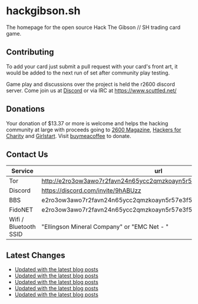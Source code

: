 # hackgibson.sh
The homepage for the open source Hack The Gibson // SH trading card game.


## Contributing

To add your card just submit a pull request with your card's front art, it would be added to the next run of set after community play testing.

Game play and discussions over the project is held the r2600 discord server. Come join us at [Discord](https://discord.com/invite/9hABUzz) or via IRC at https://www.scuttled.net/


## Donations

Your donation of $13.37 or more is welcome and helps the hacking community at large with proceeds going to [2600 Magazine](https://2600.com/), [Hackers for Charity](https://hackersforcharity.org) and [Girlstart](https://girlstart.org).  Visit [buymeacoffee](https://www.buymeacoffee.com/hackgibson.sh) to donate.


## Contact Us

Service | url
-|-
Tor | http://e2ro3ow3awo7r2favn24n65ycc2qmzkoayn5r57e3f56nvjwdcgg32ad.onion
Discord | https://discord.com/invite/9hABUzz
BBS | e2ro3ow3awo7r2favn24n65ycc2qmzkoayn5r57e3f56nvjwdcgg32ad.onion:23
FidoNET | e2ro3ow3awo7r2favn24n65ycc2qmzkoayn5r57e3f56nvjwdcgg32ad.onion:24554
Wifi / Bluetooth SSID | "Ellingson Mineral Company" or "EMC Net - <fidonet address>"

## Latest Changes
<!-- BLOG-POST-LIST:START -->
- [Updated with the latest blog posts](https://github.com/DFW2600/hackgibson.sh/commit/d48953fa3431e5b11a0c7e5a2c25922b3cadc31e)
- [Updated with the latest blog posts](https://github.com/DFW2600/hackgibson.sh/commit/2111401efd75217561b08e5692c641adc3c5762d)
- [Updated with the latest blog posts](https://github.com/DFW2600/hackgibson.sh/commit/2aabd0f83db99386cee34c3e7d774563ef210cef)
- [Updated with the latest blog posts](https://github.com/DFW2600/hackgibson.sh/commit/6a682027c7bb3484a2a5fbd033f92d4382f4d784)
- [Updated with the latest blog posts](https://github.com/DFW2600/hackgibson.sh/commit/67e485497356d261de9608d229e257ae37951ae0)
<!-- BLOG-POST-LIST:END -->

